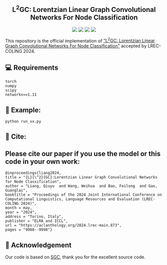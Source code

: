 <h2 align="center">
L<sup>2</sup>GC: Lorentzian Linear Graph Convolutional Networks For Node Classification
</h2>

<p align="center">
    <img src="https://img.shields.io/badge/version-1.0.1-blue">
    <a href="https://arxiv.org/abs/2403.06064"><img src="https://img.shields.io/badge/Preprint'24-brightgreen"></a>
    <img src="https://img.shields.io/badge/PyTorch-%23EE4C2C.svg?e&logo=PyTorch&logoColor=white">
    <a href="https://lrec-coling-2024.org/"><img src="https://img.shields.io/badge/COLING-2024-%23bd9f65?labelColor=%2377BBDD&color=3388bb"></a>
</p>

This repository is the official implementation of ["L<sup>2</sup>GC: Lorentzian Linear Graph Convolutional Networks For Node Classification"](https://arxiv.org/abs/2403.06064) accepted by LREC-COLING 2024.

## 💻 Requirements
    torch
    numpy
    scipy
    networkx==1.11

## 🚀 Example:
    python run_xx.py
    
## 📄 Cite:
## Please cite our paper if you use the model or this code in your own work:
    @inproceedings{liang2024,
    title = "{L}{\^2}{GC}:Lorentzian Linear Graph Convolutional Networks for Node Classification",
    author = "Liang, Qiuyu  and Wang, Weihua  and Bao, Feilong  and Gao, Guanglai",
    booktitle = "Proceedings of the 2024 Joint International Conference on Computational Linguistics, Language Resources and Evaluation (LREC-COLING 2024)",
    month = may,
    year = "2024",
    address = "Torino, Italy",
    publisher = "ELRA and ICCL",
    url = "https://aclanthology.org/2024.lrec-main.873",
    pages = "9988--9998"}

## 🤝 Acknowledgement
Our code is based on [SGC](https://github.com/Tiiiger/SGC), thank you for the excellent source code.
